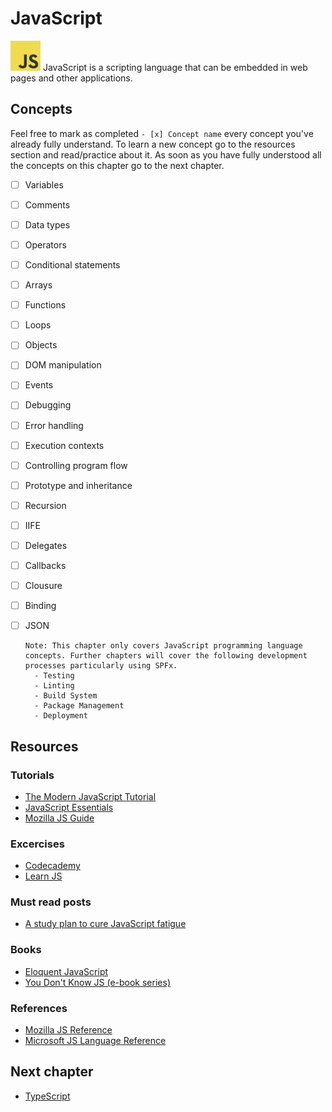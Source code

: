 # JavaScript
<img alt="JS Logo" src="../assets/js-logo.png" width="48"> JavaScript is a scripting language that can be embedded in web pages and other applications.

## Concepts
Feel free to mark as completed `- [x] Concept name` every concept you've already fully understand. To learn a new concept go to the resources section and read/practice about it. As soon as you have fully understood all the concepts on this chapter go to the next chapter.

  - [ ] Variables
  - [ ] Comments
  - [ ] Data types
  - [ ] Operators
  - [ ] Conditional statements
  - [ ] Arrays
  - [ ] Functions
  - [ ] Loops
  - [ ] Objects
  - [ ] DOM manipulation
  - [ ] Events
  - [ ] Debugging
  - [ ] Error handling
  - [ ] Execution contexts
  - [ ] Controlling program flow
  - [ ] Prototype and inheritance
  - [ ] Recursion
  - [ ] IIFE
  - [ ] Delegates
  - [ ] Callbacks
  - [ ] Clousure
  - [ ] Binding
  - [ ] JSON

        Note: This chapter only covers JavaScript programming language concepts. Further chapters will cover the following development processes particularly using SPFx.
          - Testing
          - Linting
          - Build System
          - Package Management
          - Deployment

## Resources
  
### Tutorials  
  * [The Modern JavaScript Tutorial](https://javascript.info/)
  * [JavaScript Essentials](https://www.udemy.com/javascript-essentials/?siteID=jU79Zysihs4-h2MaC5l1GiG1cwuTmC6RAw&LSNPUBID=jU79Zysihs4)
  * [Mozilla JS Guide](https://developer.mozilla.org/en-US/docs/Web/JavaScript/Guide)

### Excercises 
  * [Codecademy](https://www.codecademy.com/tracks/javascript)
  * [Learn JS](http://www.learn-js.org/)

### Must read posts
  * [A study plan to cure JavaScript fatigue](https://medium.freecodecamp.org/a-study-plan-to-cure-javascript-fatigue-8ad3a54f2eb1)
  
### Books
  * [Eloquent JavaScript](http://eloquentjavascript.net/)
  * [You Don't Know JS (e-book series)](https://github.com/getify/You-Dont-Know-JS/blob/master/README.md)

### References
  * [Mozilla JS Reference](https://developer.mozilla.org/en-US/docs/Web/JavaScript/Reference)
  * [Microsoft JS Language Reference](https://docs.microsoft.com/en-us/scripting/javascript/javascript-language-reference)

## Next chapter
  * [TypeScript](./typescript.md)